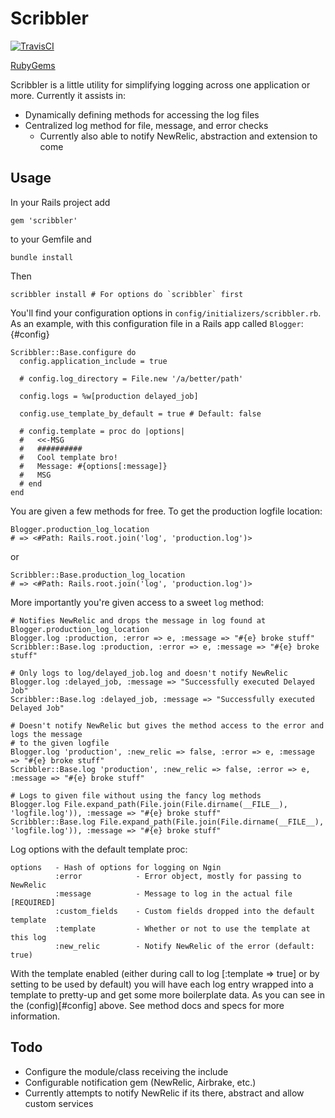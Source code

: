 # Scribbler

[![TravisCI](https://secure.travis-ci.org/jphenow/scribbler.png "TravisCI")](http://travis-ci.org/jphenow/scribbler "Travis-CI Scribbler")

[RubyGems](https://rubygems.org/gems/scribbler)

Scribbler is a little utility for simplifying logging across one application or more.
Currently it assists in:

* Dynamically defining methods for accessing the log files
* Centralized log method for file, message, and error checks
  - Currently also able to notify NewRelic, abstraction and extension to come

## Usage

In your Rails project add

    gem 'scribbler'

to your Gemfile and

    bundle install

Then

    scribbler install # For options do `scribbler` first

You'll find your configuration options in `config/initializers/scribbler.rb`.
As an example, with this configuration file in a Rails app called `Blogger`: {#config}

    Scribbler::Base.configure do
      config.application_include = true

      # config.log_directory = File.new '/a/better/path'

      config.logs = %w[production delayed_job]

      config.use_template_by_default = true # Default: false

      # config.template = proc do |options|
      #   <<-MSG
      #   ##########
      #   Cool template bro!
      #   Message: #{options[:message]}
      #   MSG
      # end
    end

You are given a few methods for free. To get the production logfile location:

    Blogger.production_log_location
    # => <#Path: Rails.root.join('log', 'production.log')>

or

    Scribbler::Base.production_log_location
    # => <#Path: Rails.root.join('log', 'production.log')>

More importantly you're given access to a sweet `log` method:

    # Notifies NewRelic and drops the message in log found at Blogger.production_log_location
    Blogger.log :production, :error => e, :message => "#{e} broke stuff"
    Scribbler::Base.log :production, :error => e, :message => "#{e} broke stuff"

    # Only logs to log/delayed_job.log and doesn't notify NewRelic
    Blogger.log :delayed_job, :message => "Successfully executed Delayed Job"
    Scribbler::Base.log :delayed_job, :message => "Successfully executed Delayed Job"

    # Doesn't notify NewRelic but gives the method access to the error and logs the message
    # to the given logfile
    Blogger.log 'production', :new_relic => false, :error => e, :message => "#{e} broke stuff"
    Scribbler::Base.log 'production', :new_relic => false, :error => e, :message => "#{e} broke stuff"

    # Logs to given file without using the fancy log methods
    Blogger.log File.expand_path(File.join(File.dirname(__FILE__), 'logfile.log')), :message => "#{e} broke stuff"
    Scribbler::Base.log File.expand_path(File.join(File.dirname(__FILE__), 'logfile.log')), :message => "#{e} broke stuff"

Log options with the default template proc:

    options   - Hash of options for logging on Ngin
              :error            - Error object, mostly for passing to NewRelic
              :message          - Message to log in the actual file [REQUIRED]
              :custom_fields    - Custom fields dropped into the default template
              :template         - Whether or not to use the template at this log
              :new_relic        - Notify NewRelic of the error (default: true)

With the template enabled (either during call to log [:template => true] or by setting to
be used by default) you will have each log entry wrapped into a template to pretty-up and
get some more boilerplate data. As you can see in the (config)[#config] above. See method
docs and specs for more information.

## Todo

* Configure the module/class receiving the include
* Configurable notification gem (NewRelic, Airbrake, etc.)
* Currently attempts to notify NewRelic if its there, abstract and allow custom services
